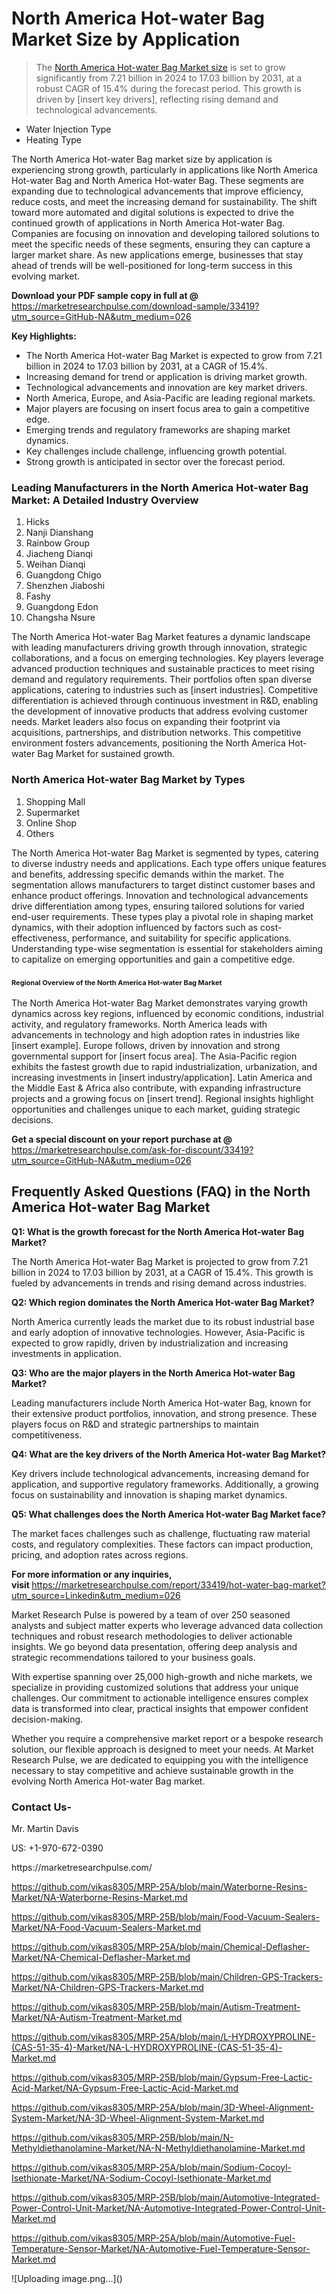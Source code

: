 <h1>North America Hot-water Bag Market&nbsp;Size by Application</h1><blockquote><p>The <a href="https://marketresearchpulse.com/download-sample/33419?utm_source=GitHub-NA&amp;utm_medium=026">North America Hot-water Bag Market size</a> is set to grow significantly from 7.21 billion in 2024 to 17.03 billion by 2031, at a robust CAGR of 15.4% during the forecast period. This growth is driven by [insert key drivers], reflecting rising demand and technological advancements.</p></blockquote><ul><li>Water Injection Type<li> Heating Type</li></ul><p>The North America Hot-water Bag market size by application is experiencing strong growth, particularly in applications like North America Hot-water Bag and North America Hot-water Bag. These segments are expanding due to technological advancements that improve efficiency, reduce costs, and meet the increasing demand for sustainability. The shift toward more automated and digital solutions is expected to drive the continued growth of applications in North America Hot-water Bag. Companies are focusing on innovation and developing tailored solutions to meet the specific needs of these segments, ensuring they can capture a larger market share. As new applications emerge, businesses that stay ahead of trends will be well-positioned for long-term success in this evolving market.</p><p><strong>Download your PDF sample copy in full at @ </strong><a href="https://marketresearchpulse.com/download-sample/33419?utm_source=GitHub-NA&amp;utm_medium=026">https://marketresearchpulse.com/download-sample/33419?utm_source=GitHub-NA&amp;utm_medium=026</a></p><p><strong>Key Highlights: </strong></p><ul><li>The North America Hot-water Bag Market is expected to grow from 7.21 billion in 2024 to 17.03 billion by 2031, at a CAGR of 15.4%.</li><li>Increasing demand for trend or application is driving market growth.</li><li>Technological advancements and innovation are key market drivers.</li><li>North America, Europe, and Asia-Pacific are leading regional markets.</li><li>Major players are focusing on insert focus area to gain a competitive edge.</li><li>Emerging trends and regulatory frameworks are shaping market dynamics.</li><li>Key challenges include challenge, influencing growth potential.</li><li>Strong growth is anticipated in sector over the forecast period.</li></ul><h3>Leading Manufacturers in the North America Hot-water Bag Market: A Detailed Industry Overview</h3><ol><li>Hicks</li><li>Nanji Dianshang</li><li>Rainbow Group</li><li>Jiacheng Dianqi</li><li>Weihan Dianqi</li><li>Guangdong Chigo</li><li>Shenzhen Jiaboshi</li><li>Fashy</li><li>Guangdong Edon</li><li>Changsha Nsure</li></ol><div class="flex max-w-full flex-col flex-grow"><div class="min-h-8 text-message flex w-full flex-col items-end gap-2 whitespace-normal break-words [.text-message+&amp;]:mt-5" dir="auto" data-message-author-role="assistant" data-message-id="fd8432e4-4910-450d-b182-61b7bfb0a01f" data-message-model-slug="gpt-4o"><div class="flex w-full flex-col gap-1 empty:hidden first:pt-[3px]"><div class="markdown prose w-full break-words dark:prose-invert light"><p>The North America Hot-water Bag Market features a dynamic landscape with leading manufacturers driving growth through innovation, strategic collaborations, and a focus on emerging technologies. Key players leverage advanced production techniques and sustainable practices to meet rising demand and regulatory requirements. Their portfolios often span diverse applications, catering to industries such as [insert industries]. Competitive differentiation is achieved through continuous investment in R&amp;D, enabling the development of innovative products that address evolving customer needs. Market leaders also focus on expanding their footprint via acquisitions, partnerships, and distribution networks. This competitive environment fosters advancements, positioning the North America Hot-water Bag Market for sustained growth.</p></div></div></div></div><h3>North America Hot-water Bag Market by Types</h3><ol><li>Shopping Mall<li> Supermarket<li> Online Shop<li> Others</li></ol><div class="flex max-w-full flex-col flex-grow"><div class="min-h-8 text-message flex w-full flex-col items-end gap-2 whitespace-normal break-words [.text-message+&amp;]:mt-5" dir="auto" data-message-author-role="assistant" data-message-id="084470be-0bb7-4664-bddf-5156b4f41249" data-message-model-slug="gpt-4o-mini"><div class="flex w-full flex-col gap-1 empty:hidden first:pt-[3px]"><div class="markdown prose w-full break-words dark:prose-invert light"><p>The North America Hot-water Bag Market is segmented by types, catering to diverse industry needs and applications. Each type offers unique features and benefits, addressing specific demands within the market. The segmentation allows manufacturers to target distinct customer bases and enhance product offerings. Innovation and technological advancements drive differentiation among types, ensuring tailored solutions for varied end-user requirements. These types play a pivotal role in shaping market dynamics, with their adoption influenced by factors such as cost-effectiveness, performance, and suitability for specific applications. Understanding type-wise segmentation is essential for stakeholders aiming to capitalize on emerging opportunities and gain a competitive edge.</p></div></div></div></div><h3><span style="font-size: 11px;">Regional Overview of the North America Hot-water Bag Market</span></h3><div class="flex max-w-full flex-col flex-grow"><div class="min-h-8 text-message flex w-full flex-col items-end gap-2 whitespace-normal break-words [.text-message+&amp;]:mt-5" dir="auto" data-message-author-role="assistant" data-message-id="e9038762-ce64-4e30-91c9-9bd413514231" data-message-model-slug="gpt-4o-mini"><div class="flex w-full flex-col gap-1 empty:hidden first:pt-[3px]"><div class="markdown prose w-full break-words dark:prose-invert light"><p>The North America Hot-water Bag Market demonstrates varying growth dynamics across key regions, influenced by economic conditions, industrial activity, and regulatory frameworks. North America leads with advancements in technology and high adoption rates in industries like [insert example]. Europe follows, driven by innovation and strong governmental support for [insert focus area]. The Asia-Pacific region exhibits the fastest growth due to rapid industrialization, urbanization, and increasing investments in [insert industry/application]. Latin America and the Middle East &amp; Africa also contribute, with expanding infrastructure projects and a growing focus on [insert trend]. Regional insights highlight opportunities and challenges unique to each market, guiding strategic decisions.</p></div></div></div></div><p><strong>Get a special discount on your report purchase at @ </strong><a href="https://marketresearchpulse.com/ask-for-discount/33419?utm_source=GitHub-NA&amp;utm_medium=026">https://marketresearchpulse.com/ask-for-discount/33419?utm_source=GitHub-NA&amp;utm_medium=026</a></p><h2>Frequently Asked Questions (FAQ) in the North America Hot-water Bag Market</h2><p><strong>Q1: What is the growth forecast for the North America Hot-water Bag Market?</strong></p><p>The North America Hot-water Bag Market is projected to grow from 7.21 billion in 2024 to 17.03 billion by 2031, at a CAGR of 15.4%. This growth is fueled by advancements in trends and rising demand across industries.</p><p><strong>Q2: Which region dominates the North America Hot-water Bag Market?</strong></p><p>North America currently leads the market due to its robust industrial base and early adoption of innovative technologies. However, Asia-Pacific is expected to grow rapidly, driven by industrialization and increasing investments in application.</p><p><strong>Q3: Who are the major players in the North America Hot-water Bag Market?</strong></p><p>Leading manufacturers include North America Hot-water Bag, known for their extensive product portfolios, innovation, and strong presence. These players focus on R&amp;D and strategic partnerships to maintain competitiveness.</p><p><strong>Q4: What are the key drivers of the North America Hot-water Bag Market?</strong></p><p>Key drivers include technological advancements, increasing demand for application, and supportive regulatory frameworks. Additionally, a growing focus on sustainability and innovation is shaping market dynamics.</p><p><strong>Q5: What challenges does the North America Hot-water Bag Market face?</strong></p><p>The market faces challenges such as challenge, fluctuating raw material costs, and regulatory complexities. These factors can impact production, pricing, and adoption rates across regions.</p><p><strong>For more information or any inquiries, visit&nbsp;</strong><a href="https://marketresearchpulse.com/report/33419/hot-water-bag-market?utm_source=Linkedin&utm_medium=026">https://marketresearchpulse.com/report/33419/hot-water-bag-market?utm_source=Linkedin&utm_medium=026</a></p><p>Market Research Pulse is powered by a team of over 250 seasoned analysts and subject matter experts who leverage advanced data collection techniques and robust research methodologies to deliver actionable insights. We go beyond data presentation, offering deep analysis and strategic recommendations tailored to your business goals.</p><p>With expertise spanning over 25,000 high-growth and niche markets, we specialize in providing customized solutions that address your unique challenges. Our commitment to actionable intelligence ensures complex data is transformed into clear, practical insights that empower confident decision-making.</p><p>Whether you require a comprehensive market report or a bespoke research solution, our flexible approach is designed to meet your needs. At Market Research Pulse, we are dedicated to equipping you with the intelligence necessary to stay competitive and achieve sustainable growth in the evolving North America Hot-water Bag market.</p><h3><strong>Contact Us-</strong></h3><p>Mr. Martin Davis</p><p>US: +1-970-672-0390</p><p>https://marketresearchpulse.com/</p><p><a href="https://github.com/vikas8305/MRP-25A/blob/main/Waterborne-Resins-Market/NA-Waterborne-Resins-Market.md">https://github.com/vikas8305/MRP-25A/blob/main/Waterborne-Resins-Market/NA-Waterborne-Resins-Market.md</a></p><p><a href="https://github.com/vikas8305/MRP-25B/blob/main/Food-Vacuum-Sealers-Market/NA-Food-Vacuum-Sealers-Market.md">https://github.com/vikas8305/MRP-25B/blob/main/Food-Vacuum-Sealers-Market/NA-Food-Vacuum-Sealers-Market.md</a></p><p><a href="https://github.com/vikas8305/MRP-25A/blob/main/Chemical-Deflasher-Market/NA-Chemical-Deflasher-Market.md">https://github.com/vikas8305/MRP-25A/blob/main/Chemical-Deflasher-Market/NA-Chemical-Deflasher-Market.md</a></p><p><a href="https://github.com/vikas8305/MRP-25B/blob/main/Children-GPS-Trackers-Market/NA-Children-GPS-Trackers-Market.md">https://github.com/vikas8305/MRP-25B/blob/main/Children-GPS-Trackers-Market/NA-Children-GPS-Trackers-Market.md</a></p><p><a href="https://github.com/vikas8305/MRP-25B/blob/main/Autism-Treatment-Market/NA-Autism-Treatment-Market.md">https://github.com/vikas8305/MRP-25B/blob/main/Autism-Treatment-Market/NA-Autism-Treatment-Market.md</a></p><p><a href="https://github.com/vikas8305/MRP-25A/blob/main/L-HYDROXYPROLINE-(CAS-51-35-4)-Market/NA-L-HYDROXYPROLINE-(CAS-51-35-4)-Market.md">https://github.com/vikas8305/MRP-25A/blob/main/L-HYDROXYPROLINE-(CAS-51-35-4)-Market/NA-L-HYDROXYPROLINE-(CAS-51-35-4)-Market.md</a></p><p><a href="https://github.com/vikas8305/MRP-25B/blob/main/Gypsum-Free-Lactic-Acid-Market/NA-Gypsum-Free-Lactic-Acid-Market.md">https://github.com/vikas8305/MRP-25B/blob/main/Gypsum-Free-Lactic-Acid-Market/NA-Gypsum-Free-Lactic-Acid-Market.md</a></p><p><a href="https://github.com/vikas8305/MRP-25A/blob/main/3D-Wheel-Alignment-System-Market/NA-3D-Wheel-Alignment-System-Market.md">https://github.com/vikas8305/MRP-25A/blob/main/3D-Wheel-Alignment-System-Market/NA-3D-Wheel-Alignment-System-Market.md</a></p><p><a href="https://github.com/vikas8305/MRP-25B/blob/main/N-Methyldiethanolamine-Market/NA-N-Methyldiethanolamine-Market.md">https://github.com/vikas8305/MRP-25B/blob/main/N-Methyldiethanolamine-Market/NA-N-Methyldiethanolamine-Market.md</a></p><p><a href="https://github.com/vikas8305/MRP-25A/blob/main/Sodium-Cocoyl-Isethionate-Market/NA-Sodium-Cocoyl-Isethionate-Market.md">https://github.com/vikas8305/MRP-25A/blob/main/Sodium-Cocoyl-Isethionate-Market/NA-Sodium-Cocoyl-Isethionate-Market.md</a></p><p><a href="https://github.com/vikas8305/MRP-25B/blob/main/Automotive-Integrated-Power-Control-Unit-Market/NA-Automotive-Integrated-Power-Control-Unit-Market.md">https://github.com/vikas8305/MRP-25B/blob/main/Automotive-Integrated-Power-Control-Unit-Market/NA-Automotive-Integrated-Power-Control-Unit-Market.md</a></p><p><a href="https://github.com/vikas8305/MRP-25A/blob/main/Automotive-Fuel-Temperature-Sensor-Market/NA-Automotive-Fuel-Temperature-Sensor-Market.md">https://github.com/vikas8305/MRP-25A/blob/main/Automotive-Fuel-Temperature-Sensor-Market/NA-Automotive-Fuel-Temperature-Sensor-Market.md</a></p>
![Uploading image.png…]()
